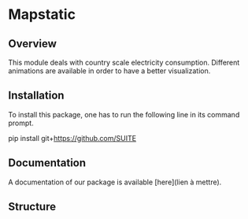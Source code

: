 # Mapstatic

## Overview

This module deals with country scale electricity consumption. Different animations are available in order to have a better visualization.

## Installation

To install this package, one has to run the following line in its command prompt.

 pip install git+https://github.com/SUITE

## Documentation

A documentation of our package is available [here](lien à mettre). 

## Structure
